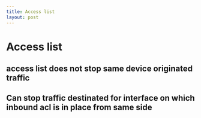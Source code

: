 ```yaml
---
title: Access list
layout: post
---
```

      
 # Access list  
 ## access list does not stop same device originated traffic   
 ## Can stop traffic destinated for interface on which inbound acl is in place from same side   
